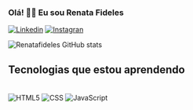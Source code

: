 ### Olá! 👋🏾 Eu sou Renata Fideles

[![Linkedin]( https://img.shields.io/badge/LinkedIn-0077B5?style=for-the-badge&logo=linkedin&logoColor=white)](https://www.linkedin.com/in/renatafideles/)
[![Instagran]( https://img.shields.io/badge/Instagram-E4405F?style=for-the-badge&logo=instagram&logoColor=white)](https://www.instagram.com/renatagpaulafideles/)

![Renatafideles GitHub stats](https://github-readme-stats.vercel.app/api?username=Renatafideles&show_icons=true&theme=tokyonigth)

## Tecnologias que estou aprendendo

<div style="display: inline_block"> </br>
<img align="center"src="https://img.shields.io/badge/HTML5-E34F26?style=for-the-badge&logo=html5&logoColor=white" alt="HTML5"/>
<img align="center" alt="CSS" src="https://img.shields.io/badge/CSS-239120?&style=for-the-badge&logo=css3&logoColor=white"/>
<img align="center" alt="JavaScript" src="https://img.shields.io/badge/JavaScript-F7DF1E?style=for-the-badge&logo=javascript&logoColor=black"/>

</div>
